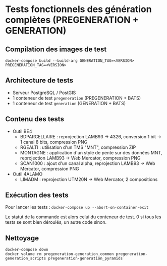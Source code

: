 # Tests fonctionnels des génération complètes (PREGENERATION + GENERATION)

## Compilation des images de test

`docker-compose build --build-arg GENERATION_TAG=<VERSION> PREGENERATION_TAG=<VERSION>`


## Architecture de tests

* Serveur PostgreSQL / PostGIS
* 1 conteneur de test `pregeneration` (PREGENERATION + BATS)
* 1 conteneur de test `generation` (GENERATION + BATS)

## Contenu des tests

* Outil BE4
  * BDPARCELLAIRE : reprojection LAMB93 -> 4326, conversion 1 bit -> 1 canal 8 bits, compression PNG
  * RGEALTI : utilisation d'un TMS "MNT", compression ZIP
  * MONTAGNE : application d'un style de pente sur des données MNT, reprojection LAMB93 -> Web Mercator, compression PNG
  * SCAN1000 : ajout d'un canal alpha, reprojection LAMB93 -> Web Mercator, compression PNG
* Outil 4ALAMO
  * LIMADM : reprojection UTM20N -> Web Mercator, 2 compositions


## Exécution des tests

Pour lancer les tests : `docker-compose up --abort-on-container-exit`

Le statut de la commande est alors celui du conteneur de test. 0 si tous les tests se sont bien déroulés, un autre code sinon.

## Nettoyage

```
docker-compose down
docker volume rm pregeneration-generation_common pregeneration-generation_scripts pregeneration-generation_pyramids
```